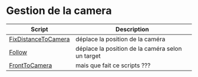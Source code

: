 # Gestion de la camera

| Script                                        | Description                                      |
| --------------------------------------------- | ------------------------------------------------ |
| [FixDistanceToCamera](FixDistanceToCamera.cs) | déplace la position de la caméra                 |
| [Follow](Follow.cs)                           | déplace la position de la caméra selon un target |
| [FrontToCamera](FrontToCamera.cs)             | mais que fait ce scripts ???                     |
